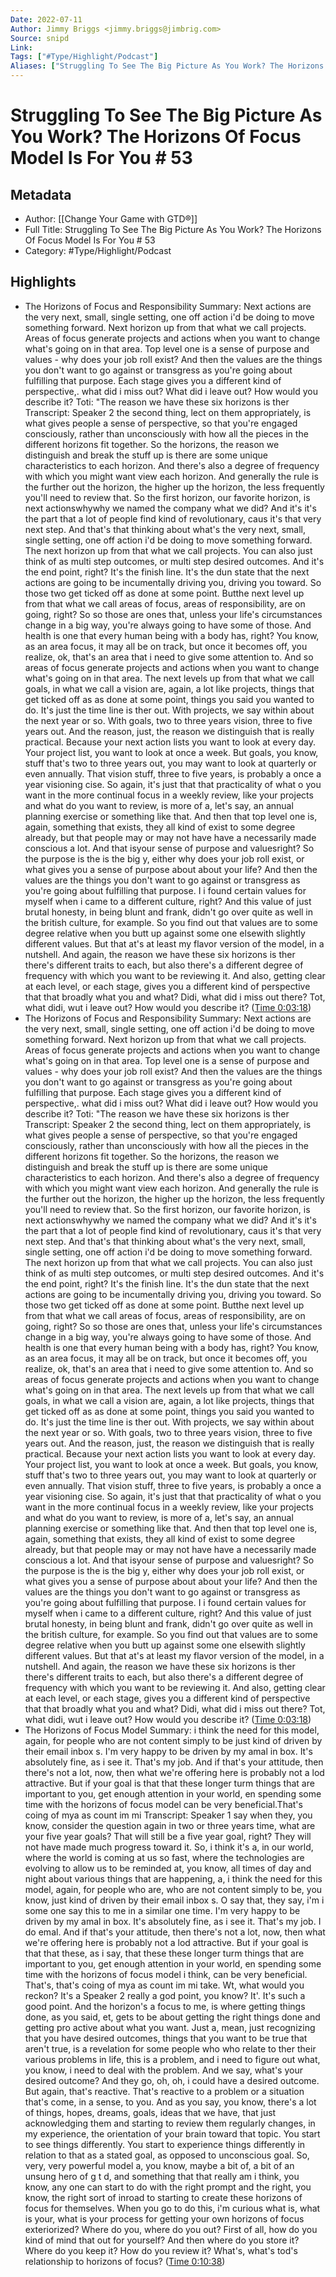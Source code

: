 ```yaml
---
Date: 2022-07-11
Author: Jimmy Briggs <jimmy.briggs@jimbrig.com>
Source: snipd
Link: 
Tags: ["#Type/Highlight/Podcast"]
Aliases: ["Struggling To See The Big Picture As You Work? The Horizons Of Focus Model Is For You # 53", "Struggling To See The Big Picture As You Work? The Horizons Of Focus Model Is For You # 53"]
---
```

# Struggling To See The Big Picture As You Work? The Horizons Of Focus Model Is For You # 53

## Metadata
- Author: [[Change Your Game with GTD®]]
- Full Title: Struggling To See The Big Picture As You Work? The Horizons Of Focus Model Is For You # 53
- Category: #Type/Highlight/Podcast

## Highlights
- The Horizons of Focus and Responsibility
  Summary:
  Next actions are the very next, small, single setting, one off action i'd be doing to move something forward. Next horizon up from that what we call projects. Areas of focus generate projects and actions when you want to change what's going on in that area. Top level one is a sense of purpose and values - why does your job roll exist? And then the values are the things you don't want to go against or transgress as you're going about fulfilling that purpose. Each stage gives you a different kind of perspective,. what did i miss out? What did i leave out? How would you describe it? Toti: "The reason we have these six horizons is ther
  Transcript:
  Speaker 2
  the second thing, lect on them appropriately, is what gives people a sense of perspective, so that you're engaged consciously, rather than unconsciously with how all the pieces in the different horizons fit together. So the horizons, the reason we distinguish and break the stuff up is there are some unique characteristics to each horizon. And there's also a degree of frequency with which you might want view each horizon. And generally the rule is the further out the horizon, the higher up the horizon, the less frequently you'll need to review that. So the first horizon, our favorite horizon, is next actionswhywhy we named the company what we did? And it's it's the part that a lot of people find kind of revolutionary, caus it's that very next step. And that's that thinking about what's the very next, small, single setting, one off action i'd be doing to move something forward. The next horizon up from that what we call projects. You can also just think of as multi step outcomes, or multi step desired outcomes. And it's the end point, right? It's the finish line. It's the dun state that the next actions are going to be incumentally driving you, driving you toward. So those two get ticked off as done at some point. Butthe next level up from that what we call areas of focus, areas of responsibility, are on going, right? So so those are ones that, unless your life's circumstances change in a big way, you're always going to have some of those. And health is one that every human being with a body has, right? You know, as an area focus, it may all be on track, but once it becomes off, you realize, ok, that's an area that i need to give some attention to. And so areas of focus generate projects and actions when you want to change what's going on in that area. The next levels up from that what we call goals, in what we call a vision are, again, a lot like projects, things that get ticked off as as done at some point, things you said you wanted to do. It's just the time line is ther out. With projects, we say within about the next year or so. With goals, two to three years vision, three to five years out. And the reason, just, the reason we distinguish that is really practical. Because your next action lists you want to look at every day. Your project list, you want to look at once a week. But goals, you know, stuff that's two to three years out, you may want to look at quarterly or even annually. That vision stuff, three to five years, is probably a once a year visioning cise. So again, it's just that that practicality of what o you want in the more continual focus in a weekly review, like your projects and what do you want to review, is more of a, let's say, an annual planning exercise or something like that. And then that top level one is, again, something that exists, they all kind of exist to some degree already, but that people may or may not have have a necessarily made conscious a lot. And that isyour sense of purpose and valuesright? So the purpose is the is the big y, either why does your job roll exist, or what gives you a sense of purpose about about your life? And then the values are the things you don't want to go against or transgress as you're going about fulfilling that purpose. I i found certain values for myself when i came to a different culture, right? And this value of just brutal honesty, in being blunt and frank, didn't go over quite as well in the british culture, for example. So you find out that values are to some degree relative when you butt up against some one elsewith slightly different values. But that at's at least my flavor version of the model, in a nutshell. And again, the reason we have these six horizons is ther there's different traits to each, but also there's a different degree of frequency with which you want to be reviewing it. And also, getting clear at each level, or each stage, gives you a different kind of perspective that that broadly what you and what? Didi, what did i miss out there? Tot, what didi, wut i leave out? How would you describe it? ([Time 0:03:18](https://share.snipd.com/snip/04b34913-8ea8-4c5f-99bb-29c6e1ebca49))
- The Horizons of Focus and Responsibility
  Summary:
  Next actions are the very next, small, single setting, one off action i'd be doing to move something forward. Next horizon up from that what we call projects. Areas of focus generate projects and actions when you want to change what's going on in that area. Top level one is a sense of purpose and values - why does your job roll exist? And then the values are the things you don't want to go against or transgress as you're going about fulfilling that purpose. Each stage gives you a different kind of perspective,. what did i miss out? What did i leave out? How would you describe it? Toti: "The reason we have these six horizons is ther
  Transcript:
  Speaker 2
  the second thing, lect on them appropriately, is what gives people a sense of perspective, so that you're engaged consciously, rather than unconsciously with how all the pieces in the different horizons fit together. So the horizons, the reason we distinguish and break the stuff up is there are some unique characteristics to each horizon. And there's also a degree of frequency with which you might want view each horizon. And generally the rule is the further out the horizon, the higher up the horizon, the less frequently you'll need to review that. So the first horizon, our favorite horizon, is next actionswhywhy we named the company what we did? And it's it's the part that a lot of people find kind of revolutionary, caus it's that very next step. And that's that thinking about what's the very next, small, single setting, one off action i'd be doing to move something forward. The next horizon up from that what we call projects. You can also just think of as multi step outcomes, or multi step desired outcomes. And it's the end point, right? It's the finish line. It's the dun state that the next actions are going to be incumentally driving you, driving you toward. So those two get ticked off as done at some point. Butthe next level up from that what we call areas of focus, areas of responsibility, are on going, right? So so those are ones that, unless your life's circumstances change in a big way, you're always going to have some of those. And health is one that every human being with a body has, right? You know, as an area focus, it may all be on track, but once it becomes off, you realize, ok, that's an area that i need to give some attention to. And so areas of focus generate projects and actions when you want to change what's going on in that area. The next levels up from that what we call goals, in what we call a vision are, again, a lot like projects, things that get ticked off as as done at some point, things you said you wanted to do. It's just the time line is ther out. With projects, we say within about the next year or so. With goals, two to three years vision, three to five years out. And the reason, just, the reason we distinguish that is really practical. Because your next action lists you want to look at every day. Your project list, you want to look at once a week. But goals, you know, stuff that's two to three years out, you may want to look at quarterly or even annually. That vision stuff, three to five years, is probably a once a year visioning cise. So again, it's just that that practicality of what o you want in the more continual focus in a weekly review, like your projects and what do you want to review, is more of a, let's say, an annual planning exercise or something like that. And then that top level one is, again, something that exists, they all kind of exist to some degree already, but that people may or may not have have a necessarily made conscious a lot. And that isyour sense of purpose and valuesright? So the purpose is the is the big y, either why does your job roll exist, or what gives you a sense of purpose about about your life? And then the values are the things you don't want to go against or transgress as you're going about fulfilling that purpose. I i found certain values for myself when i came to a different culture, right? And this value of just brutal honesty, in being blunt and frank, didn't go over quite as well in the british culture, for example. So you find out that values are to some degree relative when you butt up against some one elsewith slightly different values. But that at's at least my flavor version of the model, in a nutshell. And again, the reason we have these six horizons is ther there's different traits to each, but also there's a different degree of frequency with which you want to be reviewing it. And also, getting clear at each level, or each stage, gives you a different kind of perspective that that broadly what you and what? Didi, what did i miss out there? Tot, what didi, wut i leave out? How would you describe it? ([Time 0:03:18](https://share.snipd.com/snip/3ee2a264-a37c-4997-b854-b9b63f687e06))
- The Horizons of Focus Model
  Summary:
  i think the need for this model, again, for people who are not content simply to be just kind of driven by their email inbox s. I'm very happy to be driven by my amal in box. It's absolutely fine, as i see it. That's my job. And if that's your attitude, then there's not a lot, now, then what we're offering here is probably not a lod attractive. But if your goal is that that these longer turm things that are important to you, get enough attention in your world, en spending some time with the horizons of focus model can be very beneficial.That's coing of mya as count im mi
  Transcript:
  Speaker 1
  say when they, you know, consider the question again in two or three years time, what are your five year goals? That will still be a five year goal, right? They will not have made much progress toward it. So, i think it's a, in our world, where the world is coming at us so fast, where the technologies are evolving to allow us to be reminded at, you know, all times of day and night about various things that are happening, a, i think the need for this model, again, for people who are, who are not content simply to be, you know, just kind of driven by their email inbox s. O say that, they say, i'm i some one say this to me in a similar one time. I'm very happy to be driven by my amal in box. It's absolutely fine, as i see it. That's my job. I do emal. And if that's your attitude, then there's not a lot, now, then what we're offering here is probably not a lod attractive. But if your goal is that that these, as i say, that these these longer turm things that are important to you, get enough attention in your world, en spending some time with the horizons of focus model i think, can be very beneficial. That's, that's coing of mya as count im mi take. Wt, what would you reckon? It's a
  Speaker 2
  really a god point, you know? It'. It's such a good point. And the horizon's a focus to me, is where getting things done, as you said, et, gets to be about getting the right things done and getting pro active about what you want. Just a, mean, just recognizing that you have desired outcomes, things that you want to be true that aren't true, is a revelation for some people who who relate to ther their various problems in life, this is a problem, and i need to figure out what, you know, i need to deal with the problem. And we say, what's your desired outcome? And they go, oh, oh, i could have a desired outcome. But again, that's reactive. That's reactive to a problem or a situation that's come, in a sense, to you. And as you say, you know, there's a lot of things, hopes, dreams, goals, ideas that we have, that just acknowledging them and starting to review them regularly changes, in my experience, the orientation of your brain toward that topic. You start to see things differently. You start to experience things differently in relation to that as a stated goal, as opposed to unconscious goal. So, very, very powerful model a, you know, maybe a bit of, a bit of an unsung hero of g t d, and something that that really am i think, you know, any one can start to do with the right prompt and the right, you know, the right sort of inroad to starting to create these horizons of focus for themselves. When you go to do this, i'm curious what is, what is your, what is your process for getting your own horizons of focus exteriorized? Where do you, where do you out? First of all, how do you kind of mind that out for yourself? And then where do you store it? Where do you keep it? How do you review it? What's, what's tod's relationship to horizons of focus? ([Time 0:10:38](https://share.snipd.com/snip/a8e1dae6-b0fb-4172-b798-ee0863e76601))
